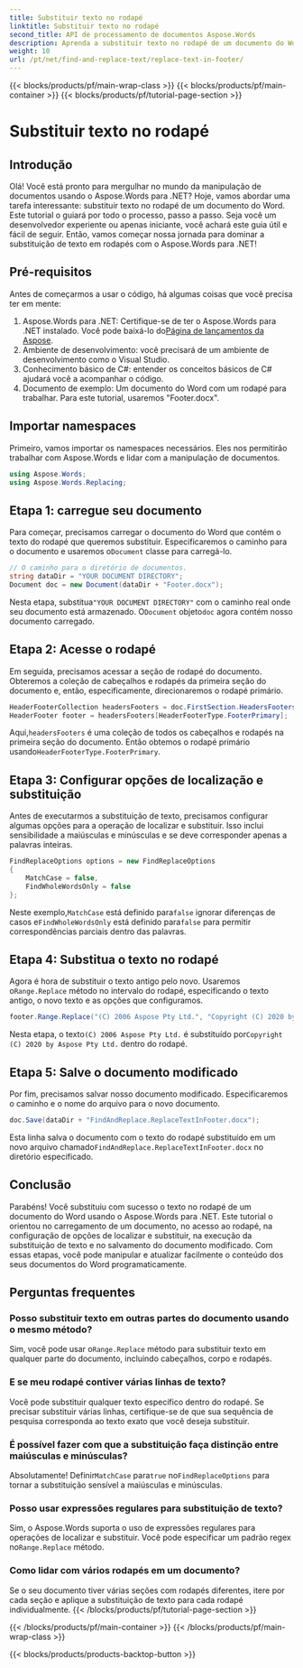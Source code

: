 ```yaml
---
title: Substituir texto no rodapé
linktitle: Substituir texto no rodapé
second_title: API de processamento de documentos Aspose.Words
description: Aprenda a substituir texto no rodapé de um documento do Word usando o Aspose.Words para .NET. Siga este guia para dominar a substituição de texto com exemplos detalhados.
weight: 10
url: /pt/net/find-and-replace-text/replace-text-in-footer/
---
```


{{< blocks/products/pf/main-wrap-class >}}
{{< blocks/products/pf/main-container >}}
{{< blocks/products/pf/tutorial-page-section >}}

# Substituir texto no rodapé

## Introdução

Olá! Você está pronto para mergulhar no mundo da manipulação de documentos usando o Aspose.Words para .NET? Hoje, vamos abordar uma tarefa interessante: substituir texto no rodapé de um documento do Word. Este tutorial o guiará por todo o processo, passo a passo. Seja você um desenvolvedor experiente ou apenas iniciante, você achará este guia útil e fácil de seguir. Então, vamos começar nossa jornada para dominar a substituição de texto em rodapés com o Aspose.Words para .NET!

## Pré-requisitos

Antes de começarmos a usar o código, há algumas coisas que você precisa ter em mente:

1.  Aspose.Words para .NET: Certifique-se de ter o Aspose.Words para .NET instalado. Você pode baixá-lo do[Página de lançamentos da Aspose](https://releases.aspose.com/words/net/).
2. Ambiente de desenvolvimento: você precisará de um ambiente de desenvolvimento como o Visual Studio.
3. Conhecimento básico de C#: entender os conceitos básicos de C# ajudará você a acompanhar o código.
4. Documento de exemplo: Um documento do Word com um rodapé para trabalhar. Para este tutorial, usaremos "Footer.docx".

## Importar namespaces

Primeiro, vamos importar os namespaces necessários. Eles nos permitirão trabalhar com Aspose.Words e lidar com a manipulação de documentos.

```csharp
using Aspose.Words;
using Aspose.Words.Replacing;
```

## Etapa 1: carregue seu documento

 Para começar, precisamos carregar o documento do Word que contém o texto do rodapé que queremos substituir. Especificaremos o caminho para o documento e usaremos o`Document` classe para carregá-lo.

```csharp
// O caminho para o diretório de documentos.
string dataDir = "YOUR DOCUMENT DIRECTORY";
Document doc = new Document(dataDir + "Footer.docx");
```

 Nesta etapa, substitua`"YOUR DOCUMENT DIRECTORY"` com o caminho real onde seu documento está armazenado. O`Document` objeto`doc` agora contém nosso documento carregado.

## Etapa 2: Acesse o rodapé

Em seguida, precisamos acessar a seção de rodapé do documento. Obteremos a coleção de cabeçalhos e rodapés da primeira seção do documento e, então, especificamente, direcionaremos o rodapé primário.

```csharp
HeaderFooterCollection headersFooters = doc.FirstSection.HeadersFooters;
HeaderFooter footer = headersFooters[HeaderFooterType.FooterPrimary];
```

 Aqui,`headersFooters` é uma coleção de todos os cabeçalhos e rodapés na primeira seção do documento. Então obtemos o rodapé primário usando`HeaderFooterType.FooterPrimary`.

## Etapa 3: Configurar opções de localização e substituição

Antes de executarmos a substituição de texto, precisamos configurar algumas opções para a operação de localizar e substituir. Isso inclui sensibilidade a maiúsculas e minúsculas e se deve corresponder apenas a palavras inteiras.

```csharp
FindReplaceOptions options = new FindReplaceOptions
{
    MatchCase = false,
    FindWholeWordsOnly = false
};
```

 Neste exemplo,`MatchCase` está definido para`false` ignorar diferenças de casos e`FindWholeWordsOnly` está definido para`false` para permitir correspondências parciais dentro das palavras.

## Etapa 4: Substitua o texto no rodapé

 Agora é hora de substituir o texto antigo pelo novo. Usaremos o`Range.Replace` método no intervalo do rodapé, especificando o texto antigo, o novo texto e as opções que configuramos.

```csharp
footer.Range.Replace("(C) 2006 Aspose Pty Ltd.", "Copyright (C) 2020 by Aspose Pty Ltd.", options);
```

 Nesta etapa, o texto`(C) 2006 Aspose Pty Ltd.` é substituído por`Copyright (C) 2020 by Aspose Pty Ltd.` dentro do rodapé.

## Etapa 5: Salve o documento modificado

Por fim, precisamos salvar nosso documento modificado. Especificaremos o caminho e o nome do arquivo para o novo documento.

```csharp
doc.Save(dataDir + "FindAndReplace.ReplaceTextInFooter.docx");
```

 Esta linha salva o documento com o texto do rodapé substituído em um novo arquivo chamado`FindAndReplace.ReplaceTextInFooter.docx` no diretório especificado.

## Conclusão

Parabéns! Você substituiu com sucesso o texto no rodapé de um documento do Word usando o Aspose.Words para .NET. Este tutorial o orientou no carregamento de um documento, no acesso ao rodapé, na configuração de opções de localizar e substituir, na execução da substituição de texto e no salvamento do documento modificado. Com essas etapas, você pode manipular e atualizar facilmente o conteúdo dos seus documentos do Word programaticamente.

## Perguntas frequentes

### Posso substituir texto em outras partes do documento usando o mesmo método?
 Sim, você pode usar o`Range.Replace` método para substituir texto em qualquer parte do documento, incluindo cabeçalhos, corpo e rodapés.

### E se meu rodapé contiver várias linhas de texto?
Você pode substituir qualquer texto específico dentro do rodapé. Se precisar substituir várias linhas, certifique-se de que sua sequência de pesquisa corresponda ao texto exato que você deseja substituir.

### É possível fazer com que a substituição faça distinção entre maiúsculas e minúsculas?
 Absolutamente! Definir`MatchCase` para`true` no`FindReplaceOptions` para tornar a substituição sensível a maiúsculas e minúsculas.

### Posso usar expressões regulares para substituição de texto?
Sim, o Aspose.Words suporta o uso de expressões regulares para operações de localizar e substituir. Você pode especificar um padrão regex no`Range.Replace` método.

### Como lidar com vários rodapés em um documento?
Se o seu documento tiver várias seções com rodapés diferentes, itere por cada seção e aplique a substituição de texto para cada rodapé individualmente.
{{< /blocks/products/pf/tutorial-page-section >}}

{{< /blocks/products/pf/main-container >}}
{{< /blocks/products/pf/main-wrap-class >}}

{{< blocks/products/products-backtop-button >}}
